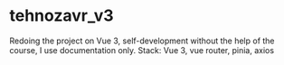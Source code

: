 # tehnozavr_v3
Redoing the project on Vue 3, self-development without the help of the course, I use documentation only. Stack: Vue 3, vue router, pinia, axios
